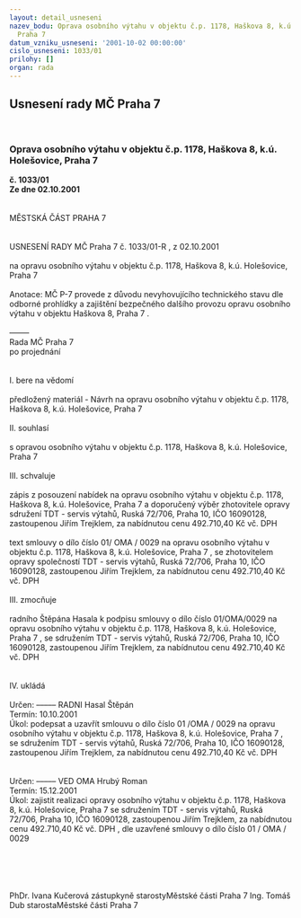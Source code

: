 ```yaml
---
layout: detail_usneseni
nazev_bodu: Oprava osobního výtahu v objektu č.p. 1178, Haškova 8, k.ú. Holešovice,
  Praha 7
datum_vzniku_usneseni: '2001-10-02 00:00:00'
cislo_usneseni: 1033/01
prilohy: []
organ: rada
---
```

<div id="ucUsn_pList" class="usn">
	<span><h2>Usnesení rady MČ Praha 7 </h2>
<br></span><div class="standBody">
<span><h3>Oprava osobního výtahu v objektu č.p. 1178, Haškova 8, k.ú. Holešovice, Praha 7</h3></span><div class="center">
		<strong>č. 1033/01</strong><br>
	</div>
<div class="center">
		<strong>Ze dne 02.10.2001</strong><br><br>
	</div>
<br>MĚSTSKÁ ČÁST PRAHA 7<br><br><br>USNESENÍ RADY MČ Praha 7 č. 1033/01-R , z  02.10.2001<br><br>na opravu osobního výtahu v objektu č.p. 1178, Haškova 8, k.ú. Holešovice, Praha 7<br><br>Anotace:	MČ P-7 provede z důvodu nevyhovujícího technického stavu  dle odborné prohlídky  a zajištění bezpečného  dalšího  provozu  opravu  osobního výtahu v objektu Haškova 8, Praha 7 . <br><br>–––––<br>Rada MČ Praha 7<br>po projednání<br><br><br>I.	bere na vědomí<br><br> předložený materiál - Návrh na opravu osobního výtahu v objektu č.p. 1178, Haškova 8, k.ú. Holešovice, Praha 7<br><br>II.  souhlasí <br><br>s opravou osobního výtahu v objektu č.p. 1178, Haškova 8, k.ú. Holešovice, Praha 7<br><br>III. schvaluje <br><br>zápis z posouzení nabídek na opravu osobního výtahu v objektu č.p. 1178, Haškova 8, k.ú. Holešovice, Praha 7 a doporučený  výběr zhotovitele opravy  sdružení  TDT - servis výtahů, Ruská 72/706, Praha 10, IČO 16090128, zastoupenou Jiřím Trejklem, za nabídnutou cenu  492.710,40 Kč vč. DPH<br><br>text smlouvy o dílo  číslo 01/ OMA / 0029  na opravu osobního výtahu v objektu č.p. 1178, Haškova 8, k.ú. Holešovice, Praha 7 , se zhotovitelem opravy   společností  TDT - servis výtahů, Ruská 72/706, Praha 10, IČO 16090128, zastoupenou Jiřím Trejklem, za nabídnutou cenu  492.710,40 Kč vč. DPH<br><br>III.	zmocňuje <br><br>radního Štěpána Hasala k podpisu smlouvy o dílo číslo 01/OMA/0029 na opravu osobního výtahu v objektu č.p. 1178, Haškova 8, k.ú. Holešovice, Praha 7 , se  sdružením  TDT - servis výtahů, Ruská 72/706, Praha 10, IČO 16090128, zastoupenou Jiřím Trejklem, za nabídnutou cenu  492.710,40 Kč vč. DPH<br><br><br>IV.	ukládá <br><br> Určen:	–––––	RADNI Hasal Štěpán<br>Termín: 10.10.2001<br>Úkol:	podepsat a uzavřít smlouvu o dílo číslo 01 /OMA / 0029  na opravu osobního výtahu v objektu č.p. 1178, Haškova 8, k.ú. Holešovice, Praha 7 , se   sdružením  TDT - servis výtahů, Ruská 72/706, Praha 10, IČO 16090128, zastoupenou Jiřím Trejklem, za nabídnutou cenu  492.710,40 Kč vč. DPH<br> <br><br> Určen:	–––––	VED OMA Hrubý Roman<br>Termín: 15.12.2001<br>Úkol:	zajistit realizaci opravy  osobního výtahu v objektu č.p. 1178, Haškova 8, k.ú. Holešovice, Praha 7 se  sdružením  TDT - servis výtahů, Ruská 72/706, Praha 10, IČO 16090128, zastoupenou Jiřím Trejklem, za nabídnutou cenu  492.710,40 Kč vč. DPH , dle uzavřené smlouvy o dílo číslo  01 / OMA / 0029 <br> <br><br><br><br> 	<br>PhDr. Ivana Kučerová zástupkyně starostyMěstské části Praha 7	Ing. Tomáš Dub starostaMěstské části Praha 7<br>	<br><br>
</div>
</div>